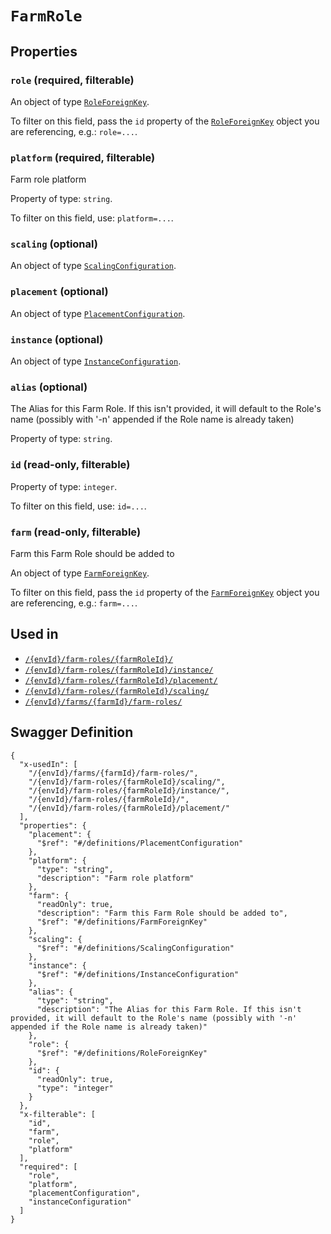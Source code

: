 # `FarmRole` #







## Properties ##

### `role` (required, filterable) ###




An object of type [`RoleForeignKey`](./../definitions/RoleForeignKey.mkd).

To filter on this field, pass the `id` property of the [`RoleForeignKey`](./../definitions/RoleForeignKey.mkd) object you are referencing,
e.g.: `role=...`.


### `platform` (required, filterable) ###

Farm role platform


Property of type: `string`.


To filter on this field, use: `platform=...`.


### `scaling` (optional) ###




An object of type [`ScalingConfiguration`](./../definitions/ScalingConfiguration.mkd).



### `placement` (optional) ###




An object of type [`PlacementConfiguration`](./../definitions/PlacementConfiguration.mkd).



### `instance` (optional) ###




An object of type [`InstanceConfiguration`](./../definitions/InstanceConfiguration.mkd).



### `alias` (optional) ###

The Alias for this Farm Role. If this isn't provided, it will default to the Role's name (possibly with '-n' appended if the Role name is already taken)


Property of type: `string`.




### `id` (read-only, filterable) ###




Property of type: `integer`.


To filter on this field, use: `id=...`.


### `farm` (read-only, filterable) ###

Farm this Farm Role should be added to


An object of type [`FarmForeignKey`](./../definitions/FarmForeignKey.mkd).

To filter on this field, pass the `id` property of the [`FarmForeignKey`](./../definitions/FarmForeignKey.mkd) object you are referencing,
e.g.: `farm=...`.




## Used in ##

  + [`/{envId}/farm-roles/{farmRoleId}/`](./../rest/api/user/v1beta0/{envId}/farm-roles/{farmRoleId}/)
  + [`/{envId}/farm-roles/{farmRoleId}/instance/`](./../rest/api/user/v1beta0/{envId}/farm-roles/{farmRoleId}/instance/)
  + [`/{envId}/farm-roles/{farmRoleId}/placement/`](./../rest/api/user/v1beta0/{envId}/farm-roles/{farmRoleId}/placement/)
  + [`/{envId}/farm-roles/{farmRoleId}/scaling/`](./../rest/api/user/v1beta0/{envId}/farm-roles/{farmRoleId}/scaling/)
  + [`/{envId}/farms/{farmId}/farm-roles/`](./../rest/api/user/v1beta0/{envId}/farms/{farmId}/farm-roles/)

## Swagger Definition ##

    {
      "x-usedIn": [
        "/{envId}/farms/{farmId}/farm-roles/", 
        "/{envId}/farm-roles/{farmRoleId}/scaling/", 
        "/{envId}/farm-roles/{farmRoleId}/instance/", 
        "/{envId}/farm-roles/{farmRoleId}/", 
        "/{envId}/farm-roles/{farmRoleId}/placement/"
      ], 
      "properties": {
        "placement": {
          "$ref": "#/definitions/PlacementConfiguration"
        }, 
        "platform": {
          "type": "string", 
          "description": "Farm role platform"
        }, 
        "farm": {
          "readOnly": true, 
          "description": "Farm this Farm Role should be added to", 
          "$ref": "#/definitions/FarmForeignKey"
        }, 
        "scaling": {
          "$ref": "#/definitions/ScalingConfiguration"
        }, 
        "instance": {
          "$ref": "#/definitions/InstanceConfiguration"
        }, 
        "alias": {
          "type": "string", 
          "description": "The Alias for this Farm Role. If this isn't provided, it will default to the Role's name (possibly with '-n' appended if the Role name is already taken)"
        }, 
        "role": {
          "$ref": "#/definitions/RoleForeignKey"
        }, 
        "id": {
          "readOnly": true, 
          "type": "integer"
        }
      }, 
      "x-filterable": [
        "id", 
        "farm", 
        "role", 
        "platform"
      ], 
      "required": [
        "role", 
        "platform", 
        "placementConfiguration", 
        "instanceConfiguration"
      ]
    }
